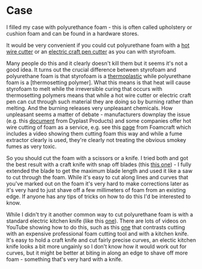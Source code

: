 Case
====

I filled my case with polyurethance foam - this is often called upholstery or cushion foam and can be found in a hardware stores.

It would be very convenient if you could cut polyurethane foam with a [hot wire cutter](https://www.banggood.com/Hot-Wire-Polystyrene-Foam-Cutter-Cutting-Tool-Craft-Hobby-DIY-Processing-p-1204378.html) or an [electric craft pen cutter](https://www.banggood.com/15W-100-240V-Foam-Cutter-Electric-Styrofoam-Cutting-Machine-Pen-Kit-Tool-p-1040053.html) as you can with styrofoam.

Many people do this and it clearly doesn't kill them but it seems it's not a good idea. It turns out the crucial difference between styrofoam and polyurethane foam is that styrofoam is a [thermoplastic](https://en.wikipedia.org/wiki/Thermoplastic) while polyurethane foam is a [thermosetting polymer]. What this means is that heat will cause styrofoam to melt while the irreversible curing that occurs with thermosetting polymers means that while a hot wire cutter or electric craft pen can cut through such material they are doing so by burning rather than melting. And the burning releases very unpleasant chemicals. How unpleasant seems a matter of debate - manufacturers downplay the issue (e.g. this [document](https://www.dyplastproducts.com/dyplastproducts-blog/item/clearing-the-air-on-polyurethane-s-smoke-toxicity) from Dyplast Products) and some companies offer hot wire cutting of foam as a service, e.g. see this [page](http://www.foamcraftinc.com/capabilities/hot-wire-cutting) from Foamcraft which includes a video showing them cutting foam this way and while a fume extractor clearly is used, they're clearly not treating the obvious smokey fumes as very toxic.

So you should cut the foam with a scissors or a knife. I tried both and got the best result with a craft knife with snap off blades (this [this one](https://www.amazon.co.uk/Stanley-010481-FatMax-Snap-Knife/dp/B0024LG06Q/)) - I fully extended the blade to get the maximum blade length and used it like a saw to cut through the foam. While it's easy to cut along lines and curves that you've marked out on the foam it's very hard to make corrections later as it's very hard to just shave off a few millimeters of foam from an existing edge. If anyone has any tips of tricks on how to do this I'd be interested to know.

While I didn't try it another common way to cut polyurethane foam is with a standard electric kitchen knife (like this [one](https://www.amazon.co.uk/Prestige-Meyer-Group-Electric-Carving/dp/B0168GR4QC)). There are lots of videos on YouTube showing how to do this, such as this [one](https://www.youtube.com/watch?v=wqodjNexy7w) that contrasts cutting with an expensive professional foam cutting tool and with a kitchen knife. It's easy to hold a craft knife and cut fairly precise curves, an electic kitchen knife looks a bit more ungainly so I don't know how it would work out for curves, but it might be better at biting in along an edge to shave off more foam - something that's very hard with a knife.
